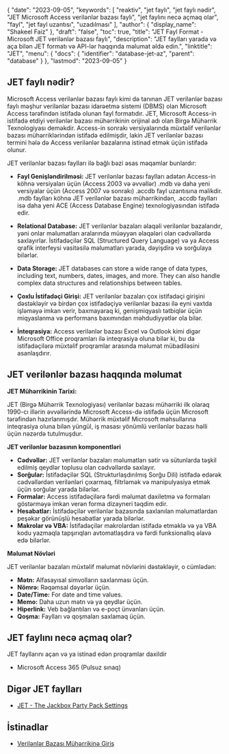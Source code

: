 {
  "date": "2023-09-05",
  "keywords": [
"reaktiv",
"jet faylı",
"jet faylı nədir",
"JET Microsoft Access verilənlər bazası faylı",
"jet faylını necə açmaq olar",
"fayl",
"jet fayl uzantısı",
"uzadılması"
],
  "author": {
    "display_name": "Shakeel Faiz"
},
  "draft": "false",
  "toc": true,
  "title": "JET Fayl Format - Microsoft JET verilənlər bazası faylı",
  "description": "JET faylları yarada və aça bilən JET formatı və API-lər haqqında məlumat əldə edin.",
  "linktitle": "JET",
  "menu": {
    "docs": {
      "identifier": "database-jet-az",
      "parent": "database"
}
},
  "lastmod": "2023-09-05"
}

## JET faylı nədir?

Microsoft Access verilənlər bazası faylı kimi də tanınan JET verilənlər bazası faylı məşhur verilənlər bazası idarəetmə sistemi (DBMS) olan Microsoft Access tərəfindən istifadə olunan fayl formatıdır. JET, Microsoft Access-in istifadə etdiyi verilənlər bazası mühərrikinin orijinal adı olan Birgə Mühərrik Texnologiyası deməkdir. Access-in sonrakı versiyalarında müxtəlif verilənlər bazası mühərriklərindən istifadə edilmişdir, lakin JET verilənlər bazası termini hələ də Access verilənlər bazalarına istinad etmək üçün istifadə olunur.

JET verilənlər bazası faylları ilə bağlı bəzi əsas məqamlar bunlardır:

- **Fayl Genişləndirilməsi:** JET verilənlər bazası faylları adətən Access-in köhnə versiyaları üçün (Access 2003 və əvvəllər) .mdb və daha yeni versiyalar üçün (Access 2007 və sonrakı) .accdb fayl uzantısına malikdir. .mdb faylları köhnə JET verilənlər bazası mühərrikindən, .accdb faylları isə daha yeni ACE (Access Database Engine) texnologiyasından istifadə edir.

- **Relational Database:** JET verilənlər bazaları əlaqəli verilənlər bazalarıdır, yəni onlar məlumatları aralarında müəyyən əlaqələri olan cədvəllərdə saxlayırlar. İstifadəçilər SQL (Structured Query Language) və ya Access qrafik interfeysi vasitəsilə məlumatları yarada, dəyişdirə və sorğulaya bilərlər.

- **Data Storage:** JET databases can store a wide range of data types, including text, numbers, dates, images, and more. They can also handle complex data structures and relationships between tables.

- **Çoxlu İstifadəçi Girişi:** JET verilənlər bazaları çox istifadəçi girişini dəstəkləyir və birdən çox istifadəçiyə verilənlər bazası ilə eyni vaxtda işləməyə imkan verir, baxmayaraq ki, genişmiqyaslı tətbiqlər üçün miqyaslanma və performans baxımından məhdudiyyətlər ola bilər.

- **İnteqrasiya:** Access verilənlər bazası Excel və Outlook kimi digər Microsoft Office proqramları ilə inteqrasiya oluna bilər ki, bu da istifadəçilərə müxtəlif proqramlar arasında məlumat mübadiləsini asanlaşdırır.

## JET verilənlər bazası haqqında məlumat

**JET Mühərrikinin Tarixi:**

JET (Birgə Mühərrik Texnologiyası) verilənlər bazası mühərriki ilk olaraq 1990-cı illərin əvvəllərində Microsoft Access-də istifadə üçün Microsoft tərəfindən hazırlanmışdır. Mühərrik müxtəlif Microsoft məhsullarına inteqrasiya oluna bilən yüngül, iş masası yönümlü verilənlər bazası həlli üçün nəzərdə tutulmuşdur.

**JET verilənlər bazasının komponentləri**

- **Cədvəllər:** JET verilənlər bazaları məlumatları sətir və sütunlarda təşkil edilmiş qeydlər toplusu olan cədvəllərdə saxlayır.
- **Sorğular:** İstifadəçilər SQL (Strukturlaşdırılmış Sorğu Dili) istifadə edərək cədvəllərdən verilənləri çıxarmaq, filtrləmək və manipulyasiya etmək üçün sorğular yarada bilərlər.
- **Formalar:** Access istifadəçilərə fərdi məlumat daxiletmə və formaları göstərməyə imkan verən forma dizayneri təqdim edir.
- **Hesabatlar:** İstifadəçilər verilənlər bazasında saxlanılan məlumatlardan peşəkar görünüşlü hesabatlar yarada bilərlər.
- **Makrolar və VBA:** İstifadəçilər makrolardan istifadə etməklə və ya VBA kodu yazmaqla tapşırıqları avtomatlaşdıra və fərdi funksionallıq əlavə edə bilərlər.

**Məlumat Növləri**

JET verilənlər bazaları müxtəlif məlumat növlərini dəstəkləyir, o cümlədən:

- **Mətn:** Alfasayısal simvolların saxlanması üçün.
- **Nömrə:** Rəqəmsal dəyərlər üçün.
- **Date/Time:** For date and time values.
- **Memo:** Daha uzun mətn və ya qeydlər üçün.
- **Hiperlink:** Veb bağlantıları və e-poçt ünvanları üçün.
- **Qoşma:** Faylları və qoşmaları saxlamaq üçün.

## JET faylını necə açmaq olar?

JET fayllarını açan və ya istinad edən proqramlar daxildir

- Microsoft Access 365 (Pulsuz sınaq)

## Digər JET faylları

- [JET - The Jackbox Party Pack Settings](/settings/jet/)


## İstinadlar
* [Verilənlər Bazası Mühərrikinə Giriş](https://en.wikipedia.org/wiki/Access_Database_Engine)


